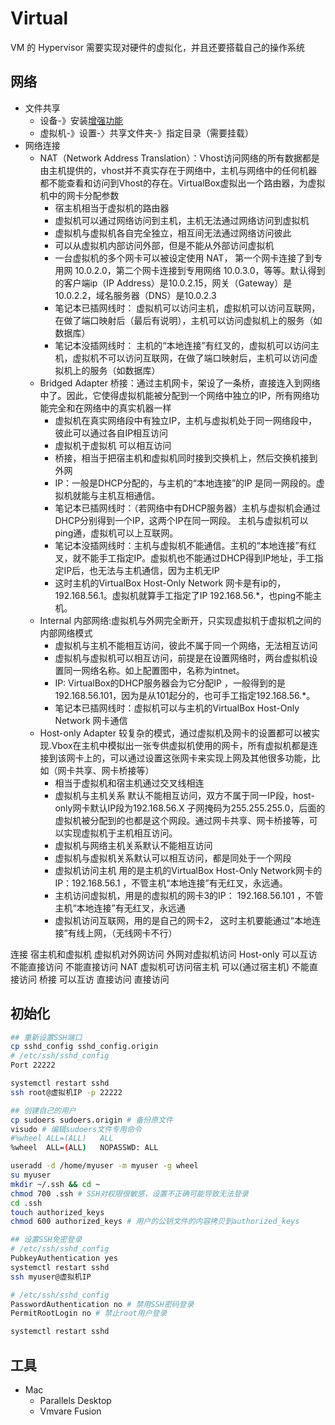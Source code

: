 # Virtual

VM 的 Hypervisor 需要实现对硬件的虚拟化，并且还要搭载自己的操作系统

## 网络

* 文件共享
    - 设备-》安装[增强功能](http://download.virtualbox.org/virtualbox/5.0.0/)
    - 虚拟机-》设置-〉共享文件夹-》指定目录（需要挂载）
* 网络连接
    - NAT（Network Address Translation）：Vhost访问网络的所有数据都是由主机提供的，vhost并不真实存在于网络中，主机与网络中的任何机器都不能查看和访问到Vhost的存在。VirtualBox虚拟出一个路由器，为虚拟机中的网卡分配参数
        + 宿主机相当于虚拟机的路由器
        + 虚拟机可以通过网络访问到主机，主机无法通过网络访问到虚拟机
        + 虚拟机与虚拟机各自完全独立，相互间无法通过网络访问彼此
        + 可以从虚拟机内部访问外部，但是不能从外部访问虚拟机
        + 一台虚拟机的多个网卡可以被设定使用 NAT， 第一个网卡连接了到专用网 10.0.2.0，第二个网卡连接到专用网络 10.0.3.0，等等。默认得到的客户端ip（IP Address）是10.0.2.15，网关（Gateway）是10.0.2.2，域名服务器（DNS）是10.0.2.3
        + 笔记本已插网线时： 虚拟机可以访问主机，虚拟机可以访问互联网，在做了端口映射后（最后有说明），主机可以访问虚拟机上的服务（如数据库）
        + 笔记本没插网线时： 主机的“本地连接”有红叉的，虚拟机可以访问主机，虚拟机不可以访问互联网，在做了端口映射后，主机可以访问虚拟机上的服务（如数据库）
    - Bridged Adapter 桥接：通过主机网卡，架设了一条桥，直接连入到网络中了。因此，它使得虚拟机能被分配到一个网络中独立的IP，所有网络功能完全和在网络中的真实机器一样
        + 虚拟机在真实网络段中有独立IP，主机与虚拟机处于同一网络段中，彼此可以通过各自IP相互访问
        + 虚拟机于虚拟机 可以相互访问
        + 桥接，相当于把宿主机和虚拟机同时接到交换机上，然后交换机接到外网
        + IP：一般是DHCP分配的，与主机的“本地连接”的IP 是同一网段的。虚拟机就能与主机互相通信。
        + 笔记本已插网线时：（若网络中有DHCP服务器）主机与虚拟机会通过DHCP分别得到一个IP，这两个IP在同一网段。 主机与虚拟机可以ping通，虚拟机可以上互联网。
        + 笔记本没插网线时：主机与虚拟机不能通信。主机的“本地连接”有红叉，就不能手工指定IP。虚拟机也不能通过DHCP得到IP地址，手工指定IP后，也无法与主机通信，因为主机无IP
        + 这时主机的VirtualBox Host-Only Network 网卡是有ip的，192.168.56.1。虚拟机就算手工指定了IP 192.168.56.*，也ping不能主机。
    - Internal 内部网络:虚拟机与外网完全断开，只实现虚拟机于虚拟机之间的内部网络模式
        + 虚拟机与主机不能相互访问，彼此不属于同一个网络，无法相互访问
        + 虚拟机与虚拟机可以相互访问，前提是在设置网络时，两台虚拟机设置同一网络名称。如上配置图中，名称为intnet。
        + IP: VirtualBox的DHCP服务器会为它分配IP ，一般得到的是192.168.56.101，因为是从101起分的，也可手工指定192.168.56.*。
        + 笔记本已插网线时：虚拟机可以与主机的VirtualBox Host-Only Network 网卡通信
    - Host-only Adapter 较复杂的模式，通过虚拟机及网卡的设置都可以被实现.Vbox在主机中模拟出一张专供虚拟机使用的网卡，所有虚拟机都是连接到该网卡上的，可以通过设置这张网卡来实现上网及其他很多功能，比如（网卡共享、网卡桥接等）
        + 相当于虚拟机和宿主机通过交叉线相连
        + 虚拟机与主机关系 默认不能相互访问，双方不属于同一IP段，host-only网卡默认IP段为192.168.56.X 子网掩码为255.255.255.0，后面的虚拟机被分配到的也都是这个网段。通过网卡共享、网卡桥接等，可以实现虚拟机于主机相互访问。
        + 虚拟机与网络主机关系默认不能相互访问
        + 虚拟机与虚拟机关系默认可以相互访问，都是同处于一个网段
        + 虚拟机访问主机 用的是主机的VirtualBox Host-Only Network网卡的IP：192.168.56.1 ，不管主机“本地连接”有无红叉，永远通。
        + 主机访问虚拟机，用是的虚拟机的网卡3的IP： 192.168.56.101 ，不管主机“本地连接”有无红叉，永远通
        + 虚拟机访问互联网，用的是自己的网卡2， 这时主机要能通过“本地连接”有线上网，（无线网卡不行）

 连接 宿主机和虚拟机 虚拟机对外网访问    外网对虚拟机访问
Host-only    可以互访   不能直接访问  不能直接访问
NAT 虚拟机可访问宿主机   可以(通过宿主机)   不能直接访问
桥接  可以互访    直接访问    直接访问

## 初始化

```sh
## 重新设置SSH端口
cp sshd_config sshd_config.origin
# /etc/ssh/sshd_config
Port 22222

systemctl restart sshd
ssh root@虚拟机IP -p 22222

## 创建自己的用户
cp sudoers sudoers.origin # 备份原文件
visudo # 编辑sudoers文件专用命令
#%wheel ALL=(ALL)   ALL
%wheel  ALL=(ALL)   NOPASSWD: ALL

useradd -d /home/myuser -m myuser -g wheel
su myuser
mkdir ~/.ssh && cd ~
chmod 700 .ssh # SSH对权限很敏感，设置不正确可能导致无法登录 
cd .ssh
touch authorized_keys
chmod 600 authorized_keys # 用户的公钥文件的内容拷贝到authorized_keys

## 设置SSH免密登录
# /etc/ssh/sshd_config
PubkeyAuthentication yes
systemctl restart sshd
ssh myuser@虚拟机IP

# /etc/ssh/sshd_config 
PasswordAuthentication no # 禁用SSH密码登录
PermitRootLogin no # 禁止root用户登录

systemctl restart sshd
```

## 工具

* Mac
    - Parallels Desktop
    - Vmvare Fusion
